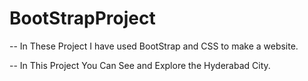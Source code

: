 # BootStrapProject

-- In These Project I have used BootStrap and CSS to make a website.

-- In This Project You Can See and Explore the Hyderabad City.
